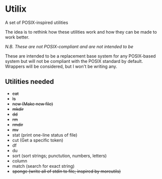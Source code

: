 Utilix
======

A set of POSIX-inspired utilities

The idea is to rethink how these utilities work and how they can be made to
work better.

*N.B. These are not POSIX-compliant and are not intended to be*

These are intended to be a replacement base system for any POSIX-based system
but will not be compliant with the POSIX standard by default. Wrappers will
be considered, but I won't be writing any.

Utilities needed
----------------
* ~~cat~~ 
* ~~ls~~
* ~~new (Make new file)~~
* ~~mkdir~~
* ~~dd~~
* ~~rm~~
* ~~rmdir~~
* ~~mv~~
* stat (print one-line status of file)
* cut (Get a specific token)
* df
* du
* sort (sort strings; punctution, numbers, letters)
* column
* match (search for exact string)
* ~~sponge (write all of stdin to file; inspired by moreutils)~~
